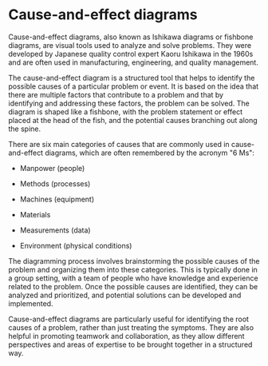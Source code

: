 # Cause-and-effect diagrams

Cause-and-effect diagrams, also known as Ishikawa diagrams or fishbone diagrams, are visual tools used to analyze and solve problems. They were developed by Japanese quality control expert Kaoru Ishikawa in the 1960s and are often used in manufacturing, engineering, and quality management.

The cause-and-effect diagram is a structured tool that helps to identify the possible causes of a particular problem or event. It is based on the idea that there are multiple factors that contribute to a problem and that by identifying and addressing these factors, the problem can be solved. The diagram is shaped like a fishbone, with the problem statement or effect placed at the head of the fish, and the potential causes branching out along the spine.

There are six main categories of causes that are commonly used in cause-and-effect diagrams, which are often remembered by the acronym "6 Ms":

* Manpower (people)

* Methods (processes)

* Machines (equipment)

* Materials

* Measurements (data)

* Environment (physical conditions)

The diagramming process involves brainstorming the possible causes of the problem and organizing them into these categories. This is typically done in a group setting, with a team of people who have knowledge and experience related to the problem. Once the possible causes are identified, they can be analyzed and prioritized, and potential solutions can be developed and implemented.

Cause-and-effect diagrams are particularly useful for identifying the root causes of a problem, rather than just treating the symptoms. They are also helpful in promoting teamwork and collaboration, as they allow different perspectives and areas of expertise to be brought together in a structured way.